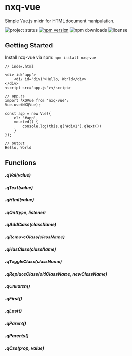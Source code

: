 # nxq-vue

Simple Vue.js mixin for HTML document manipulation.

![project status](https://img.shields.io/badge/status-alpha-red.svg)
[![npm version](https://img.shields.io/npm/v/nxq-vue.svg)](https://www.npmjs.com/package/nxq-vue)
![npm downloads](https://img.shields.io/npm/dt/nxq-vue.svg)
![license](https://img.shields.io/github/license/norabx/nxq-vue.svg)


## Getting Started

Install nxq-vue via npm: `npm install nxq-vue`

```
// index.html

<div id="app">
    <div id="div1">Hello, World</div>
</div>
<script src="app.js"></script>

// app.js
import NXQVue from 'nxq-vue';
Vue.use(NXQVue);

const app = new Vue({
    el: '#app',
    mounted() {
        console.log(this.q('#div1').qText())
    }
});

// output
Hello, World
```

## Functions

##### .qVal(value)
##### .qText(value)
##### .qHtml(value)
##### .qOn(type, listener)
##### .qAddClass(className)
##### .qRemoveClass(className)
##### .qHasClass(className)
##### .qToggleClass(className)
##### .qReplaceClass(oldClassName, newClassName)
##### .qChildren()
##### .qFirst()
##### .qLast()
##### .qParent()
##### .qParents()
##### .qCss(prop, value)
